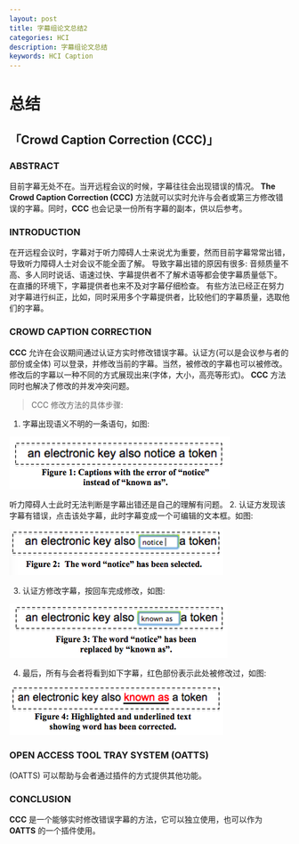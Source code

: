 ```yaml
---
layout: post
title: 字幕组论文总结2
categories: HCI
description: 字幕组论文总结
keywords: HCI Caption
---
```



# 总结 

## 「Crowd Caption Correction (CCC)」

### ABSTRACT
   目前字幕无处不在。当开远程会议的时候，字幕往往会出现错误的情况。
   __The Crowd Caption Correction (CCC)__ 方法就可以实时允许与会者或第三方修改错误的字幕。同时，__CCC__ 也会记录一份所有字幕的副本，供以后参考。

### INTRODUCTION
   在开远程会议时，字幕对于听力障碍人士来说尤为重要，然而目前字幕常常出错，导致听力障碍人士对会议不能全面了解。
   导致字幕出错的原因有很多: 音频质量不高、多人同时说话、语速过快、字幕提供者不了解术语等都会使字幕质量低下。
   在直播的环境下，字幕提供者也来不及对字幕仔细检查。
   有些方法已经正在努力对字幕进行纠正，比如，同时采用多个字幕提供者，比较他们的字幕质量，选取他们的字幕。

### CROWD CAPTION CORRECTION
__CCC__ 允许在会议期间通过认证方实时修改错误字幕。认证方(可以是会议参与者的部份或全体) 可以登录，并修改当前的字幕。当然，被修改的字幕也可以被修改。
修改后的字幕以一种不同的方式展现出来(字体，大小，高亮等形式)。 __CCC__ 方法同时也解决了修改的并发冲突问题。
> CCC 修改方法的具体步骤:
1. 字幕出现语义不明的一条语句，如图: 

![figure1](/images/posts/hci/caption1.png)

听力障碍人士此时无法判断是字幕出错还是自己的理解有问题。
2. 认证方发现该字幕有错误，点击该处字幕，此时字幕变成一个可编辑的文本框。如图: 

![figure1](/images/posts/hci/caption2.png)

3. 认证方修改字幕，按回车完成修改，如图: 

![figure1](/images/posts/hci/caption3.png)

4. 最后，所有与会者将看到如下字幕，红色部份表示此处被修改过，如图:

![figure1](/images/posts/hci/caption4.png)

### OPEN ACCESS TOOL TRAY SYSTEM (OATTS)
(OATTS) 可以帮助与会者通过插件的方式提供其他功能。

### CONCLUSION
__CCC__ 是一个能够实时修改错误字幕的方法，它可以独立使用，也可以作为 __OATTS__ 的一个插件使用。
